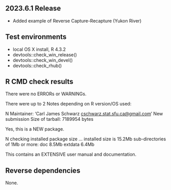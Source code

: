 ## 2023.6.1 Release

* Added example of Reverse Capture-Recapture (Yukon River)

## Test environments
* local OS X install, R 4.3.2
* devtools::check_win_release()
* devtools::check_win_devel()
* devtools::check_rhub()

## R CMD check results
There were no ERRORs or WARNINGs. 

There were up to 2 Notes depending on R version/OS used: 

N Maintainer: ‘Carl James Schwarz <cschwarz.stat.sfu.ca@gmail.com>’
New submission
Size of tarball: 7189954 bytes

  Yes, this is a NEW package.


N  checking installed package size ...
     installed size is 15.2Mb
     sub-directories of 1Mb or more:
       doc       8.5Mb
       extdata   6.4Mb
    
  This contains an EXTENSIVE user manual and documentation.
  
## Reverse dependencies

None.

